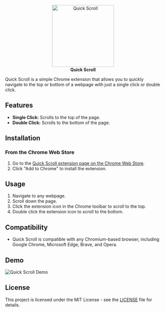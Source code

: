 <p align="center">
  <img src="icon.png" alt="Quick Scroll" height="200"/><br>
  <b>Quick Scroll</b>
</p>

Quick Scroll is a simple Chrome extension that allows you to quickly navigate to the top or bottom of a webpage with just a single click or double click. 

## Features

- **Single Click:** Scrolls to the top of the page.
- **Double Click:** Scrolls to the bottom of the page.

## Installation

### From the Chrome Web Store

1. Go to the [Quick Scroll extension page on the Chrome Web Store](#).
2. Click "Add to Chrome" to install the extension.

## Usage

1. Navigate to any webpage.
2. Scroll down the page.
3. Click the extension icon in the Chrome toolbar to scroll to the top.
4. Double click the extension icon to scroll to the bottom.

## Compatibility

- Quick Scroll is compatible with any Chromium-based browser, including Google Chrome, Microsoft Edge, Brave, and Opera.

## Demo

![Quick Scroll Demo](demo.gif)

## License

This project is licensed under the MIT License - see the [LICENSE](LICENSE) file for details.

